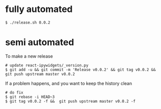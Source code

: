 
# fully automated

    $ ./release.sh 0.0.2

# semi automated
To make a new release
```
# update react-ipywidgets/_version.py
$ git add -u && git commit -m 'Release v0.0.2' && git tag v0.0.2 && git push upstream master v0.0.2
```


If a problem happens, and you want to keep the history clean
```
# do fix
$ git rebase -i HEAD~3
$ git tag v0.0.2 -f &&  git push upstream master v0.0.2 -f
```
